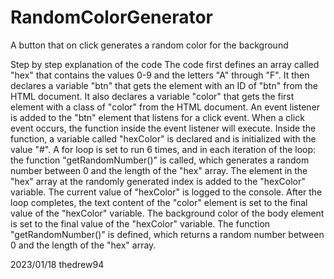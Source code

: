 # RandomColorGenerator
A button that on click generates a random color for the background

Step by step explanation of the code
The code first defines an array called "hex" that contains the values 0-9 and the letters "A" through "F".
It then declares a variable "btn" that gets the element with an ID of "btn" from the HTML document. It also declares a variable "color" that gets the first element with a class of "color" from the HTML document.
An event listener is added to the "btn" element that listens for a click event. When a click event occurs, the function inside the event listener will execute.
Inside the function, a variable called "hexColor" is declared and is initialized with the value "#".
A for loop is set to run 6 times, and in each iteration of the loop:
the function "getRandomNumber()" is called, which generates a random number between 0 and the length of the "hex" array.
The element in the "hex" array at the randomly generated index is added to the "hexColor" variable.
The current value of "hexColor" is logged to the console.
After the loop completes, the text content of the "color" element is set to the final value of the "hexColor" variable.
The background color of the body element is set to the final value of the "hexColor" variable.
The function "getRandomNumber()" is defined, which returns a random number between 0 and the length of the "hex" array.

2023/01/18 thedrew94
